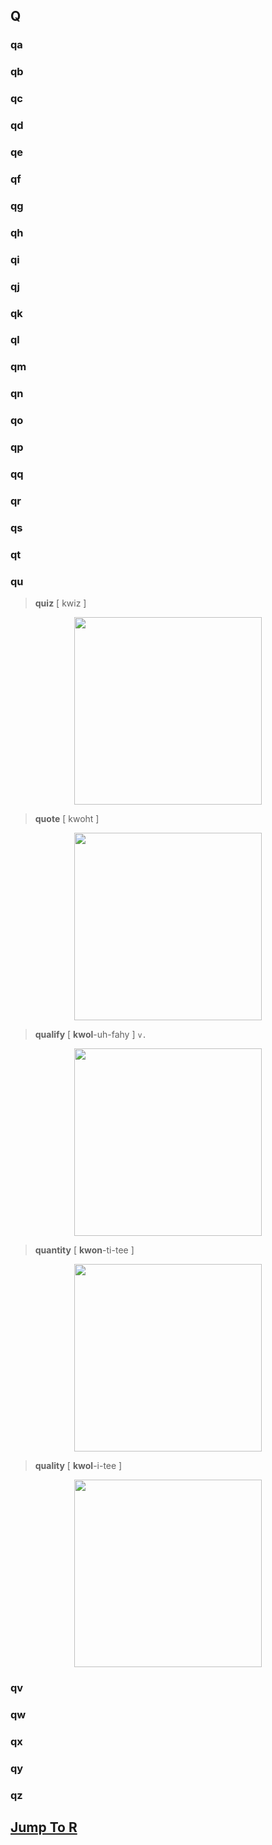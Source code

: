 ## Q


### qa

### qb

### qc

### qd

### qe

### qf

### qg

### qh

### qi

### qj

### qk

### ql

### qm

### qn

### qo

### qp

### qq

### qr

### qs

### qt

### qu
> **quiz**  [ kwiz ]
<div align=center>
<img src="../_images/life/english_words/quiz.jpg" width="300">
</div>

> **quote**  [ kwoht ]
<div align=center>
<img src="../_images/life/english_words/quote.jpg" width="300">
</div>

> **qualify**  [ **kwol**-uh-fahy ] `v.`
<div align=center>
<img src="../_images/life/english_words/qualify.jpg" width="300">
</div>

> **quantity**  [ **kwon**-ti-tee ]
<div align=center>
<img src="../_images/life/english_words/quantity.jpeg" width="300">
</div>

> **quality**  [ **kwol**-i-tee ]
<div align=center>
<img src="../_images/life/english_words/quality.jpg" width="300">
</div>


### qv

### qw

### qx

### qy

### qz

## [**Jump To R**](../life/english_words/R#R)